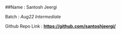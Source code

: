 
##Name : Santosh Jeergi

Batch : *Aug22 Intermediate*

Github Repo Link : **https://github.com/santoshjeergi/**
